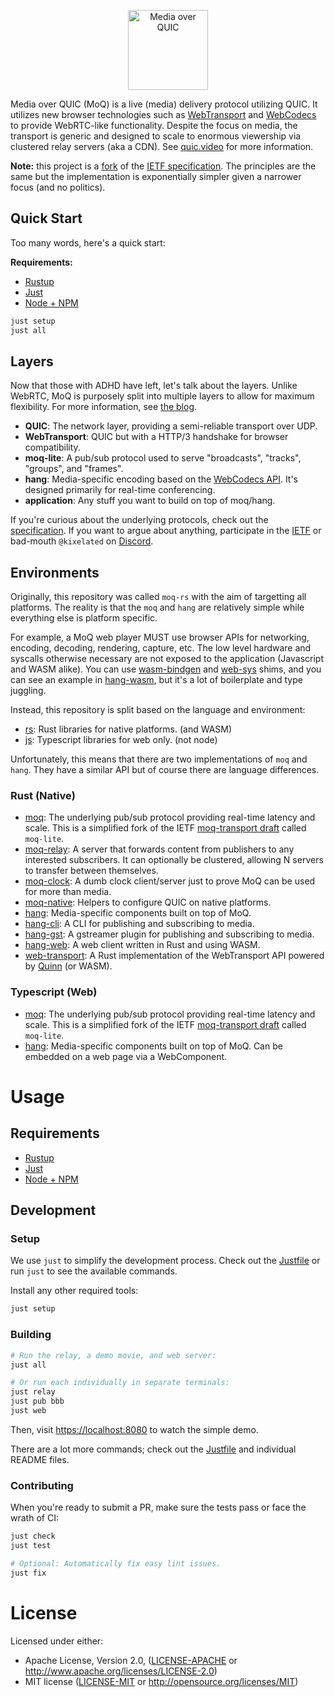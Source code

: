 <p align="center">
	<img height="128px" src="https://github.com/kixelated/moq-rs/blob/main/.github/logo.svg" alt="Media over QUIC">
</p>

Media over QUIC (MoQ) is a live (media) delivery protocol utilizing QUIC.
It utilizes new browser technologies such as [WebTransport](https://developer.mozilla.org/en-US/docs/Web/API/WebTransport_API) and [WebCodecs](https://developer.mozilla.org/en-US/docs/Web/API/WebCodecs_API) to provide WebRTC-like functionality.
Despite the focus on media, the transport is generic and designed to scale to enormous viewership via clustered relay servers (aka a CDN).
See [quic.video](https://quic.video) for more information.

**Note:** this project is a [fork](https://quic.video/blog/transfork) of the [IETF specification](https://datatracker.ietf.org/group/moq/documents/).
The principles are the same but the implementation is exponentially simpler given a narrower focus (and no politics).

## Quick Start
Too many words, here's a quick start:

**Requirements:**
- [Rustup](https://www.rust-lang.org/tools/install)
- [Just](https://github.com/casey/just?tab=readme-ov-file#installation)
- [Node + NPM](https://nodejs.org/)

```sh
just setup
just all
```

## Layers
Now that those with ADHD have left, let's talk about the layers.
Unlike WebRTC, MoQ is purposely split into multiple layers to allow for maximum flexibility.
For more information, see [the blog](https://quic.video/blog/moq-onion).

- **QUIC**: The network layer, providing a semi-reliable transport over UDP.
- **WebTransport**: QUIC but with a HTTP/3 handshake for browser compatibility.
- **moq-lite**: A pub/sub protocol used to serve "broadcasts", "tracks", "groups", and "frames".
- **hang**: Media-specific encoding based on the [WebCodecs API](https://developer.mozilla.org/en-US/docs/Web/API/WebCodecs_API). It's designed primarily for real-time conferencing.
- **application**: Any stuff you want to build on top of moq/hang.

If you're curious about the underlying protocols, check out the [specification](https://github.com/kixelated/moq-drafts).
If you want to argue about anything, participate in the [IETF](https://datatracker.ietf.org/group/moq/documents/) or bad-mouth `@kixelated` on [Discord](https://discord.gg/FCYF3p99mr).


## Environments
Originally, this repository was called `moq-rs` with the aim of targetting all platforms.
The reality is that the `moq` and `hang` are relatively simple while everything else is platform specific.

For example, a MoQ web player MUST use browser APIs for networking, encoding, decoding, rendering, capture, etc.
The low level hardware and syscalls otherwise necessary are not exposed to the application (Javascript and WASM alike).
You can use [wasm-bindgen](https://rustwasm.github.io/wasm-bindgen/) and [web-sys](https://rustwasm.github.io/wasm-bindgen/api/web_sys/) shims, and you can see an example in [hang-wasm](rs/hang-wasm), but it's a lot of boilerplate and type juggling.

Instead, this repository is split based on the language and environment:
- [rs](rs): Rust libraries for native platforms. (and WASM)
- [js](js): Typescript libraries for web only. (not node)

Unfortunately, this means that there are two implementations of `moq` and `hang`.
They have a similar API but of course there are language differences.

### Rust (Native)

- [moq](rs/moq): The underlying pub/sub protocol providing real-time latency and scale. This is a simplified fork of the IETF [moq-transport draft](https://datatracker.ietf.org/doc/draft-ietf-moq-transport/) called `moq-lite`.
- [moq-relay](rs/moq-relay): A server that forwards content from publishers to any interested subscribers. It can optionally be clustered, allowing N servers to transfer between themselves.
- [moq-clock](rs/moq-clock): A dumb clock client/server just to prove MoQ can be used for more than media.
- [moq-native](rs/moq-native): Helpers to configure QUIC on native platforms.
- [hang](rs/hang): Media-specific components built on top of MoQ.
- [hang-cli](rs/hang-cli): A CLI for publishing and subscribing to media.
- [hang-gst](rs/hang-gst): A gstreamer plugin for publishing and subscribing to media.
- [hang-web](rs/hang-wasm): A web client written in Rust and using WASM.
- [web-transport](https://github.com/kixelated/web-transport-rs): A Rust implementation of the WebTransport API powered by [Quinn](https://github.com/quinn-rs/quinn) (or WASM).


### Typescript (Web)
- [moq](js/moq): The underlying pub/sub protocol providing real-time latency and scale. This is a simplified fork of the IETF [moq-transport draft](https://datatracker.ietf.org/doc/draft-ietf-moq-transport/) called `moq-lite`.
- [hang](js/hang): Media-specific components built on top of MoQ. Can be embedded on a web page via a WebComponent.


# Usage
## Requirements
- [Rustup](https://www.rust-lang.org/tools/install)
- [Just](https://github.com/casey/just?tab=readme-ov-file#installation)
- [Node + NPM](https://nodejs.org/)

## Development
### Setup
We use `just` to simplify the development process.
Check out the [Justfile](justfile) or run `just` to see the available commands.

Install any other required tools:
```sh
just setup
```

### Building

```sh
# Run the relay, a demo movie, and web server:
just all

# Or run each individually in separate terminals:
just relay
just pub bbb
just web
```

Then, visit [https://localhost:8080](localhost:8080) to watch the simple demo.

There are a lot more commands; check out the [Justfile](justfile) and individual README files.

### Contributing
When you're ready to submit a PR, make sure the tests pass or face the wrath of CI:
```sh
just check
just test

# Optional: Automatically fix easy lint issues.
just fix
```


# License

Licensed under either:

-   Apache License, Version 2.0, ([LICENSE-APACHE](LICENSE-APACHE) or http://www.apache.org/licenses/LICENSE-2.0)
-   MIT license ([LICENSE-MIT](LICENSE-MIT) or http://opensource.org/licenses/MIT)
